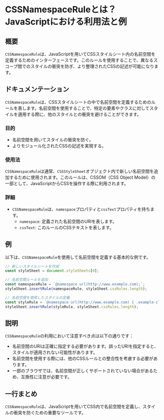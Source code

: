 <!--
Meta Description: # CSSNamespaceRuleとは？JavaScriptにおける利用法と例 ## 概要 `CSSNamespaceRule`は、JavaScriptを用いてCSSスタイルシート内の名前空間を定義するためのインターフェースです。このルールを使用することで、異なるスコープ間でのスタイルの衝突を防ぎ...
Meta Keywords: cssnamespacerule, stylesheet, namespace, const, example
-->

# CSSNamespaceRuleとは？JavaScriptにおける利用法と例

## 概要
`CSSNamespaceRule`は、JavaScriptを用いてCSSスタイルシート内の名前空間を定義するためのインターフェースです。このルールを使用することで、異なるスコープ間でのスタイルの衝突を防ぎ、より整理されたCSSの記述が可能になります。

## ドキュメンテーション
`CSSNamespaceRule`は、CSSスタイルシートの中で名前空間を定義するためのルールを表します。名前空間を使用することで、特定の要素やクラスに対してスタイルを適用する際に、他のスタイルとの衝突を避けることができます。

### 目的
- 名前空間を用いてスタイルの衝突を防ぐ。
- よりモジュール化されたCSSの記述を実現する。

### 使用法
`CSSNamespaceRule`は通常、`CSSStyleSheet`オブジェクト内で新しい名前空間を追加するために使用されます。このルールは、CSSOM（CSS Object Model）の一部として、JavaScriptからCSSを操作する際に利用されます。

### 詳細
- `CSSNamespaceRule`は、`namespace`プロパティと`cssText`プロパティを持ちます。
  - `namespace`: 定義された名前空間のURIを表します。
  - `cssText`: このルールのCSSテキストを表します。

## 例
以下は、`CSSNamespaceRule`を使用して名前空間を定義する基本的な例です。

```javascript
// 新しいスタイルシートを作成
const styleSheet = document.styleSheets[0];

// 名前空間ルールを追加
const namespaceRule = `@namespace url(http://www.example.com);`;
styleSheet.insertRule(namespaceRule, styleSheet.cssRules.length);

// 名前空間を使用したスタイルの定義
const styleRule = `@namespace url(http://www.example.com) { .example-class { color: blue; } }`;
styleSheet.insertRule(styleRule, styleSheet.cssRules.length);
```

## 説明
`CSSNamespaceRule`の利用において注意すべき点は以下の通りです：
- 名前空間のURIは正確に指定する必要があります。誤ったURIを指定すると、スタイルが適用されない可能性があります。
- 名前空間を使用する際には、他のCSSルールとの整合性を考慮する必要があります。
- 一部のブラウザでは、名前空間が正しくサポートされていない場合があるため、互換性に注意が必要です。

## 一行まとめ
`CSSNamespaceRule`は、JavaScriptを用いてCSS内で名前空間を定義し、スタイルの衝突を防ぐための重要なツールです。